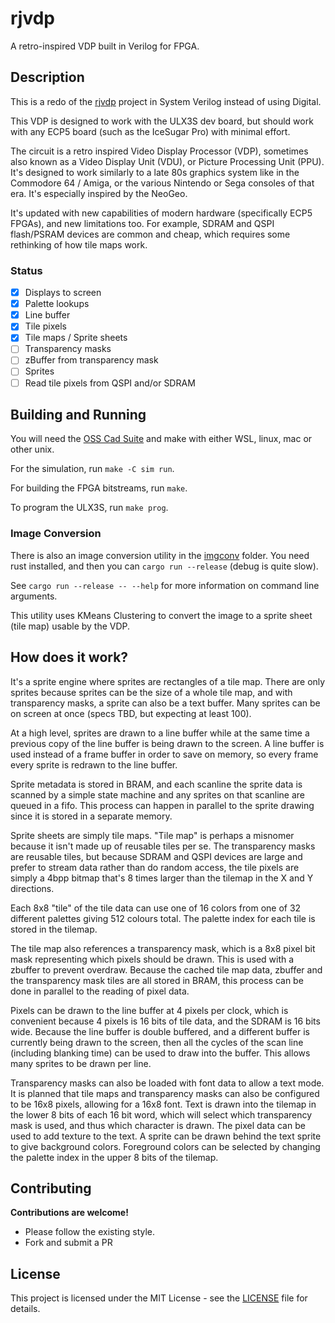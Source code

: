 # rjvdp

A retro-inspired VDP built in Verilog for FPGA.

## Description

This is a redo of the [rjvdp](https://github.com/rj45/rjvdp) project in System Verilog instead of using Digital.

This VDP is designed to work with the ULX3S dev board, but should work with any ECP5 board (such as the IceSugar Pro) with minimal effort.

The circuit is a retro inspired Video Display Processor (VDP), sometimes also known as a Video Display Unit (VDU), or Picture Processing Unit (PPU). It's designed to work similarly to a late 80s graphics system like in the Commodore 64 / Amiga, or the various Nintendo or Sega consoles of that era. It's especially inspired by the NeoGeo.

It's updated with new capabilities of modern hardware (specifically ECP5 FPGAs), and new limitations too. For example, SDRAM and QSPI flash/PSRAM devices are common and cheap, which requires some rethinking of how tile maps work.

### Status

- [x] Displays to screen
- [x] Palette lookups
- [x] Line buffer
- [x] Tile pixels
- [x] Tile maps / Sprite sheets
- [ ] Transparency masks
- [ ] zBuffer from transparency mask
- [ ] Sprites
- [ ] Read tile pixels from QSPI and/or SDRAM

## Building and Running

You will need the [OSS Cad Suite](https://github.com/YosysHQ/oss-cad-suite-build) and make with either WSL, linux, mac or other unix.

For the simulation, run `make -C sim run`.

For building the FPGA bitstreams, run `make`.

To program the ULX3S, run `make prog`.

### Image Conversion

There is also an image conversion utility in the [imgconv](./imgconv/) folder. You need
rust installed, and then you can `cargo run --release` (debug is quite slow).

See `cargo run --release -- --help` for more information on command line arguments.

This utility uses KMeans Clustering to convert the image to a sprite sheet (tile map) usable by the VDP.

## How does it work?

It's a sprite engine where sprites are rectangles of a tile map. There are only sprites because sprites can be the size of a whole tile map, and with transparency masks, a sprite can also be a text buffer. Many sprites can be on screen at once (specs TBD, but expecting at least 100).

At a high level, sprites are drawn to a line buffer while at the same time a previous copy of the line buffer is being drawn to the screen. A line buffer is used instead of a frame buffer in order to save on memory, so every frame every sprite is redrawn to the line buffer.

Sprite metadata is stored in BRAM, and each scanline the sprite data is scanned by a simple state machine and any sprites on that scanline are queued in a fifo. This process can happen in parallel to the sprite drawing since it is stored in a separate memory.

Sprite sheets are simply tile maps. "Tile map" is perhaps a misnomer because it isn't made up of reusable tiles per se. The transparency masks are reusable tiles, but because SDRAM and QSPI devices are large and prefer to stream data rather than do random access, the tile pixels are simply a 4bpp bitmap that's 8 times larger than the tilemap in the X and Y directions.

Each 8x8 "tile" of the tile data can use one of 16 colors from one of 32 different palettes giving 512 colours total. The palette index for each tile is stored in the tilemap.

The tile map also references a transparency mask, which is a 8x8 pixel bit mask representing which pixels should be drawn. This is used with a zbuffer to prevent overdraw. Because the cached tile map data, zbuffer and the transparency mask tiles are all stored in BRAM, this process can be done in parallel to the reading of pixel data.

Pixels can be drawn to the line buffer at 4 pixels per clock, which is convenient because 4 pixels is 16 bits of tile data, and the SDRAM is 16 bits wide. Because the line buffer is double buffered, and a different buffer is currently being drawn to the screen, then all the cycles of the scan line (including blanking time) can be used to draw into the buffer. This allows many sprites to be drawn per line.

Transparency masks can also be loaded with font data to allow a text mode. It is planned that tile maps and transparency masks can also be configured to be 16x8 pixels, allowing for a 16x8 font. Text is drawn into the tilemap in the lower 8 bits of each 16 bit word, which will select
which transparency mask is used, and thus which character is drawn. The pixel data can be used
to add texture to the text. A sprite can be drawn behind the text sprite to give background colors. Foreground colors can be selected by changing the palette index in the upper 8 bits of the tilemap.

## Contributing

**Contributions are welcome!**

- Please follow the existing style.
- Fork and submit a PR

## License

This project is licensed under the MIT License - see the [LICENSE](./LICENSE) file for details.
